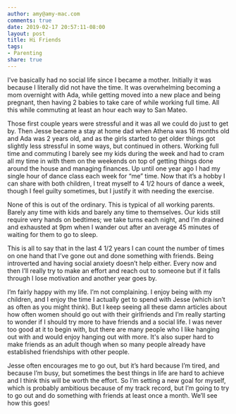 ```yaml
---
author: amy@amy-mac.com
comments: true
date: 2019-02-17 20:57:11-08:00
layout: post
title: Hi Friends
tags:
- Parenting
share: true
---
```


I’ve basically had no social life since I became a mother. Initially it was because I literally did not have the time. It was overwhelming becoming a mom overnight with Ada, while getting moved into a new place and being pregnant, then having 2 babies to take care of while working full time. All this while commuting at least an hour each way to San Mateo.

Those first couple years were stressful and it was all we could do just to get by. Then Jesse became a stay at home dad when Athena was 16 months old and Ada was 2 years old, and as the girls started to get older things got slightly less stressful in some ways, but continued in others. Working full time and commuting I barely see my kids during the week and had to cram all my time in with them on the weekends on top of getting things done around the house and managing finances. Up until one year ago I had my single hour of dance class each week for “me” time. Now that it’s a hobby I can share with both children, I treat myself to 4 1/2 hours of dance a week, though I feel guilty sometimes, but I justify it with needing the exercise.

None of this is out of the ordinary. This is typical of all working parents. Barely any time with kids and barely any time to themselves. Our kids still require very hands on bedtimes; we take turns each night, and I’m drained and exhausted at 9pm when I wander out after an average 45 minutes of waiting for them to go to sleep.

This is all to say that in the last 4 1/2 years I can count the number of times on one hand that I’ve gone out and done something with friends. Being introverted and having social anxiety doesn’t help either. Every now and then I’ll really try to make an effort and reach out to someone but if it falls through I lose motivation and another year goes by.

I’m fairly happy with my life. I’m not complaining. I enjoy being with my children, and I enjoy the time I actually get to spend with Jesse (which isn’t as often as you might think). But I keep seeing all these damn articles about how often women should go out with their girlfriends and I’m really starting to wonder if I should try more to have friends and a social life. I was never too good at it to begin with, but there are many people who I like hanging out with and would enjoy hanging out with more. It's also super hard to make friends as an adult though when so many people already have established friendships with other people.

Jesse often encourages me to go out, but it’s hard because I’m tired, and because I’m busy, but sometimes the best things in life are hard to achieve and I think this will be worth the effort. So I’m setting a new goal for myself, which is probably ambitious because of my track record, but I’m going to try to go out and do something with friends at least once a month. We’ll see how this goes!
